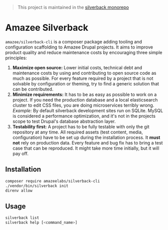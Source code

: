 > This project is maintained in the [silverback monorepo](https://github.com/AmazeeLabs/silverback-mono)
# Amazee Silverback

`amazee/silverback-cli` is a composer package adding tooling and configuration scaffolding to Amazee Drupal projects. It aims to improve product quality and reduce maintenance costs by encouraging three simple principles:

1. **Maximize open source:** Lower initial costs, technical debt and maintenance costs by using and contributing to open source code as much as possible. For every feature required by a project that is not solvable by configuration or theming, try to find a generic solution that can be contributed.
2. **Minimize requirements:** It has to be as easy as possible to work on a project. If you need the production database and a local elasticsearch cluster to edit CSS files, you are doing microservices terribly wrong. _Example:_ By default silverback development sites run on SQLite. MySQL is considered a performance optimization, and it's not in the projects scope to test Drupal's database abstraction layer.
3. **Testability first:** A project has to be fully testable with only the git repository at any time. All required assets (test content, media, configuration) have to be set up during the installation process. It **must not** rely on production data. Every feature and bug fix has to bring a test case that can be reproduced. It might take more time initially, but it will pay off.

## Installation

```sh
composer require amazeelabs/silverback-cli
./vendor/bin/silverback init
direnv allow
```

## Usage

```sh
silverback list
silverback help [<command_name>]
```
